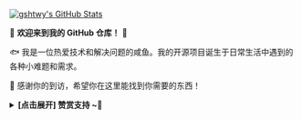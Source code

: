 
<!DOCTYPE html>
<html lang="en">
<head>
    <meta charset="UTF-8">
    <meta name="viewport" content="width=device-width, initial-scale=1.0">
    <!-- Add any necessary stylesheets or scripts here -->
</head>
<body>
    <div>
        <div class="Box mt-4">
            <div class="Box-body p-4">
                <div class="d-flex flex-justify-between">
                    <div class="text-mono text-small mb-3">
                    </div>
                </div>
                <article class="markdown-body entry-content container-lg f5" itemprop="text">
                    <p dir="auto">
                        <a href="https://github.com/gshtwy">
                            <img src="https://camo.githubusercontent.com/1337b9c12280b7448873d72a135e4e2737d557e282c3ac86917fecb12989c290/68747470733a2f2f6769746875622d726561646d652d73746174732e7a6f68616e2e746563682f6170693f757365726e616d653d636d6c69752673686f775f69636f6e733d7472756526686964653d636f6e74726962732c70727326696e636c7564655f616c6c5f636f6d6d6974733d747275652662675f636f6c6f723d33302c6663623539302c653436343534267469746c655f636f6c6f723d66666626746578745f636f6c6f723d6666662669636f6e5f636f6c6f723d666666" alt="gshtwy's GitHub Stats" data-canonical-src="https://github-readme-stats.zohan.tech/api?username=gshtwy&amp;show_icons=true&amp;hide=contribs,prs&amp;include_all_commits=true&amp;bg_color=30,fcb590,e46454&amp;title_color=fff&amp;text_color=fff&amp;icon_color=fff" style="max-width: 100%;">
                        </a>
                    </p>
                    <p dir="auto">🤖 <strong>欢迎来到我的 GitHub 仓库！</strong> 🚀</p>
                    <p dir="auto">🐟️ 我是一位热爱技术和解决问题的咸鱼。我的开源项目诞生于日常生活中遇到的各种小难题和需求。</p>
                    <p dir="auto">🎉 感谢你的到访，希望你在这里能找到你需要的东西！</p>
                    <details>
                        <summary><strong> [点击展开] 赞赏支持 ~🧧</strong></summary>
                        <p dir="auto"><em>我非常感谢您的赞赏和支持，它们将极大地激励我继续创新，持续产生有价值的工作。</em></p>
                        <ul dir="auto">
                            <li><strong>ERC20/BEP20:</strong> <code>0x60ffd0df36fb35550e7fe52ad2faae88a4a91b22</code></li>
                            <li><strong>TRC20:</strong> <code>TDizmMPgy7cVUr5GsagkNGxyg2rJgf4FNf</code></li>
                        </ul>
                        <p dir="auto">🎁 <strong>你的支持是我不断前进的动力！</strong> 💖</p>
                    </details>
                </article>
            </div>
        </div>
    </div>
    <!-- Add any necessary scripts here -->
</body>
</html>

